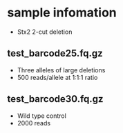 # sample infomation

- Stx2 2-cut deletion

## test_barcode25.fq.gz
- Three alleles of large deletions
- 500 reads/allele at 1:1:1 ratio

## test_barcode30.fq.gz
- Wild type control
- 2000 reads
